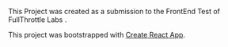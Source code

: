 This Project was created as a submission to the FrontEnd Test of FullThrottle Labs . 


This project was bootstrapped with [Create React App](https://github.com/facebook/create-react-app).


